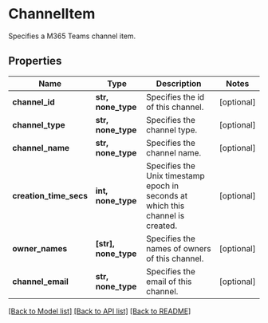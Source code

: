 # ChannelItem

Specifies a M365 Teams channel item.

## Properties
Name | Type | Description | Notes
------------ | ------------- | ------------- | -------------
**channel_id** | **str, none_type** | Specifies the id of this channel. | [optional] 
**channel_type** | **str, none_type** | Specifies the channel type. | [optional] 
**channel_name** | **str, none_type** | Specifies the channel name. | [optional] 
**creation_time_secs** | **int, none_type** | Specifies the Unix timestamp epoch in seconds at which this channel is created. | [optional] 
**owner_names** | **[str], none_type** | Specifies the names of owners of this channel. | [optional] 
**channel_email** | **str, none_type** | Specifies the email of this channel. | [optional] 

[[Back to Model list]](../README.md#documentation-for-models) [[Back to API list]](../README.md#documentation-for-api-endpoints) [[Back to README]](../README.md)


